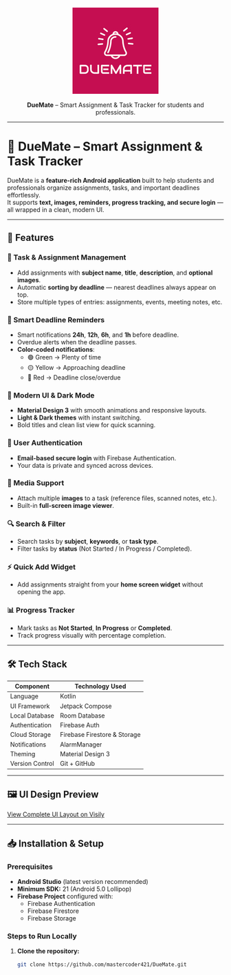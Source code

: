 <p align="center">
  <img src="app/src/main/res/drawable/AppLogo.png" alt="DueMate Logo" width="200"/>
</p>

<p align="center">
  <b>DueMate</b> – Smart Assignment & Task Tracker for students and professionals.
</p>

---
# 📅 DueMate – Smart Assignment & Task Tracker

DueMate is a **feature-rich Android application** built to help students and professionals organize assignments, tasks, and important deadlines effortlessly.  
It supports **text, images, reminders, progress tracking, and secure login** — all wrapped in a clean, modern UI.

---

## 🚀 Features

### 📝 Task & Assignment Management
- Add assignments with **subject name**, **title**, **description**, and **optional images**.
- Automatic **sorting by deadline** — nearest deadlines always appear on top.
- Store multiple types of entries: assignments, events, meeting notes, etc.

### 📅 Smart Deadline Reminders
- Smart notifications **24h**, **12h**, **6h**, and **1h** before deadline.
- Overdue alerts when the deadline passes.
- **Color-coded notifications**:
  - 🟢 Green → Plenty of time
  - 🟡 Yellow → Approaching deadline
  - 🔴 Red → Deadline close/overdue

### 🎨 Modern UI & Dark Mode
- **Material Design 3** with smooth animations and responsive layouts.
- **Light & Dark themes** with instant switching.
- Bold titles and clean list view for quick scanning.

### 👤 User Authentication
- **Email-based secure login** with Firebase Authentication.
- Your data is private and synced across devices.

### 📂 Media Support
- Attach multiple **images** to a task (reference files, scanned notes, etc.).
- Built-in **full-screen image viewer**.

### 🔍 Search & Filter
- Search tasks by **subject**, **keywords**, or **task type**.
- Filter tasks by **status** (Not Started / In Progress / Completed).

### ⚡ Quick Add Widget
- Add assignments straight from your **home screen widget** without opening the app.

### 📊 Progress Tracker
- Mark tasks as **Not Started**, **In Progress** or **Completed**.
- Track progress visually with percentage completion.

---

## 🛠️ Tech Stack

| Component         | Technology Used |
|-------------------|-----------------|
| Language          | Kotlin |
| UI Framework      | Jetpack Compose |
| Local Database    | Room Database |
| Authentication    | Firebase Auth |
| Cloud Storage     | Firebase Firestore & Storage |
| Notifications     | AlarmManager |
| Theming           | Material Design 3 |
| Version Control   | Git + GitHub |

---
## 🖼️ UI Design Preview

[View Complete UI Layout on Visily](https://app.visily.ai/projects/c2bde62c-068e-45bf-9d24-72e451b211f9/boards/2118608)

---

## 📥 Installation & Setup

### Prerequisites
- **Android Studio** (latest version recommended)
- **Minimum SDK:** 21 (Android 5.0 Lollipop)
- **Firebase Project** configured with:
  - Firebase Authentication
  - Firebase Firestore
  - Firebase Storage

### Steps to Run Locally
1. **Clone the repository:**
   ```bash
   git clone https://github.com/mastercoder421/DueMate.git
